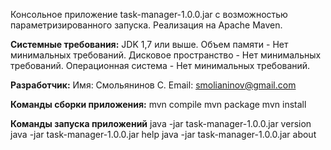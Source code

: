 Консольное приложение task-manager-1.0.0.jar с возможностью 
параметризированного запуска. Реализация на Apache Maven.

**Системные требования:**
    JDK 	1,7 или выше.
    Объем памяти - Нет минимальных требований.
    Дисковое пространство - Нет минимальных требований.
    Операционная система - Нет минимальных требований.

**Разработчик:**
    Имя: Смольянинов С.
    Email: smolianinov@gmail.com
    
**Команды сборки приложения:**
    mvn compile
    mvn package
    mvn install

**Команды запуска приложений**
    java -jar task-manager-1.0.0.jar version
    java -jar task-manager-1.0.0.jar help
    java -jar task-manager-1.0.0.jar about
    